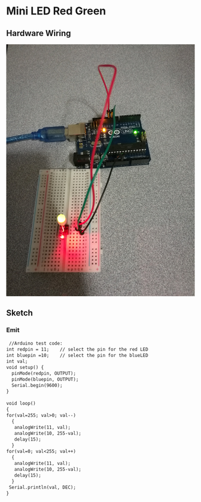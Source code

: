 # Mini LED Red Green

## Hardware Wiring
![Image](../../Examples/sensor-kit-for-arduino/009_miniled_rg.jpg)

## Sketch
### Emit
```
 //Arduino test code:
int redpin = 11;    // select the pin for the red LED
int bluepin =10;    // select the pin for the blueLED
int val;
void setup() {
  pinMode(redpin, OUTPUT);
  pinMode(bluepin, OUTPUT);
  Serial.begin(9600);
}

void loop() 
{
for(val=255; val>0; val--)
  {
   analogWrite(11, val);
   analogWrite(10, 255-val);
   delay(15); 
  }
for(val=0; val<255; val++)
  {
   analogWrite(11, val);
   analogWrite(10, 255-val);
   delay(15); 
  }
 Serial.println(val, DEC);
}
```